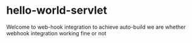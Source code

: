 # hello-world-servlet
Welcome to web-hook integration to achieve auto-build
we are whether webhook integration working fine or not
